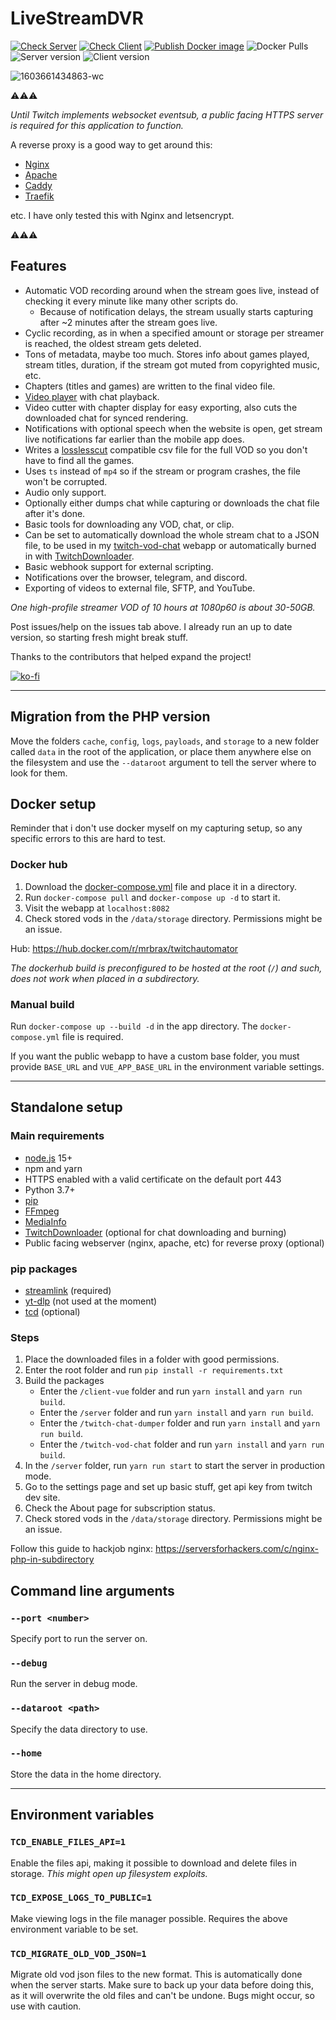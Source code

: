 # LiveStreamDVR

[![Check Server](https://github.com/MrBrax/LiveStreamDVR/actions/workflows/check-server.yml/badge.svg)](https://github.com/MrBrax/LiveStreamDVR/actions/workflows/check-server.yml) [![Check Client](https://github.com/MrBrax/LiveStreamDVR/actions/workflows/check-client.yml/badge.svg)](https://github.com/MrBrax/LiveStreamDVR/actions/workflows/check-client.yml) [![Publish Docker image](https://github.com/MrBrax/LiveStreamDVR/actions/workflows/docker-publish.yml/badge.svg)](https://github.com/MrBrax/LiveStreamDVR/actions/workflows/docker-publish.yml)
![Docker Pulls](https://img.shields.io/docker/pulls/mrbrax/twitchautomator) ![Server version](https://img.shields.io/badge/dynamic/json?color=darkgreen&url=https://raw.githubusercontent.com/MrBrax/LiveStreamDVR/master/server/package.json&query=$.version&label=Server) ![Client version](https://img.shields.io/badge/dynamic/json?color=darkgreen&url=https://raw.githubusercontent.com/MrBrax/LiveStreamDVR/master/client-vue/package.json&query=$.version&label=Client)

![1603661434863-wc](https://user-images.githubusercontent.com/1517911/97119662-fe1b0a80-1711-11eb-8f40-20c1690a01c9.png)


⚠️⚠️⚠️

*Until Twitch implements websocket eventsub, a public facing HTTPS server is required for this application to function.*

A reverse proxy is a good way to get around this:
- [Nginx](https://www.nginx.com/)
- [Apache](https://httpd.apache.org/)
- [Caddy](https://caddyserver.com/)
- [Traefik](https://traefik.io/)

etc. I have only tested this with Nginx and letsencrypt.

⚠️⚠️⚠️



## Features
- Automatic VOD recording around when the stream goes live, instead of checking it every minute like many other scripts do.
    - Because of notification delays, the stream usually starts capturing after ~2 minutes after the stream goes live.
- Cyclic recording, as in when a specified amount or storage per streamer is reached, the oldest stream gets deleted.
- Tons of metadata, maybe too much. Stores info about games played, stream titles, duration, if the stream got muted from copyrighted music, etc.
- Chapters (titles and games) are written to the final video file.
- [Video player](https://github.com/MrBrax/twitch-vod-chat) with chat playback.
- Video cutter with chapter display for easy exporting, also cuts the downloaded chat for synced rendering.
- Notifications with optional speech when the website is open, get stream live notifications far earlier than the mobile app does.
- Writes a [losslesscut](https://github.com/mifi/lossless-cut/) compatible csv file for the full VOD so you don't have to find all the games.
- Uses `ts` instead of `mp4` so if the stream or program crashes, the file won't be corrupted.
- Audio only support.
- Optionally either dumps chat while capturing or downloads the chat file after it's done.
- Basic tools for downloading any VOD, chat, or clip.
- Can be set to automatically download the whole stream chat to a JSON file, to be used in my [twitch-vod-chat](https://github.com/MrBrax/twitch-vod-chat) webapp or automatically burned in with [TwitchDownloader](https://github.com/lay295/TwitchDownloader).
- Basic webhook support for external scripting.
- Notifications over the browser, telegram, and discord.
- Exporting of videos to external file, SFTP, and YouTube.

*One high-profile streamer VOD of 10 hours at 1080p60 is about 30-50GB.*

Post issues/help on the issues tab above. I already run an up to date version, so starting fresh might break stuff.

Thanks to the contributors that helped expand the project!

[![ko-fi](https://ko-fi.com/img/githubbutton_sm.svg)](https://ko-fi.com/Y8Y4ES6VE)

---

## Migration from the PHP version
Move the folders `cache`,  `config`, `logs`, `payloads`, and `storage` to a new folder called `data` in the root of the application, or place them anywhere else on the filesystem and use the `--dataroot` argument to tell the server where to look for them.

## Docker setup

Reminder that i don't use docker myself on my capturing setup, so any specific errors to this are hard to test.


### Docker hub

1. Download the [docker-compose.yml](https://raw.githubusercontent.com/MrBrax/LiveStreamDVR/master/docker-compose.yml) file and place it in a directory.
2. Run `docker-compose pull` and `docker-compose up -d` to start it.
3. Visit the webapp at `localhost:8082`
4. Check stored vods in the `/data/storage` directory. Permissions might be an issue.

Hub: https://hub.docker.com/r/mrbrax/twitchautomator

*The dockerhub build is preconfigured to be hosted at the root (`/`) and such, does not work when placed in a subdirectory.*

### Manual build
Run `docker-compose up --build -d` in the app directory. The `docker-compose.yml` file is required.

If you want the public webapp to have a custom base folder, you must provide `BASE_URL` and `VUE_APP_BASE_URL` in the environment variable settings.

---

## Standalone setup

### Main requirements
- [node.js](https://nodejs.org/) 15+
- npm and yarn
- HTTPS enabled with a valid certificate on the default port 443
- Python 3.7+
- [pip](https://pypi.org/project/pip/)
- [FFmpeg](https://ffmpeg.org/download.html)
- [MediaInfo](https://mediaarea.net/en/MediaInfo)
- [TwitchDownloader](https://github.com/lay295/TwitchDownloader) (optional for chat downloading and burning)
- Public facing webserver (nginx, apache, etc) for reverse proxy (optional)


### pip packages
- [streamlink](https://github.com/streamlink/streamlink) (required)
- [yt-dlp](https://github.com/yt-dlp/yt-dlp) (not used at the moment)
- [tcd](https://github.com/PetterKraabol/Twitch-Chat-Downloader) (optional)

### Steps

1. Place the downloaded files in a folder with good permissions.
2. Enter the root folder and run `pip install -r requirements.txt`
3. Build the packages
    - Enter the `/client-vue` folder and run `yarn install` and `yarn run build`.
    - Enter the `/server` folder and run `yarn install` and `yarn run build`.
    - Enter the `/twitch-chat-dumper` folder and run `yarn install` and `yarn run build`.
    - Enter the `/twitch-vod-chat` folder and run `yarn install` and `yarn run build`.
4. In the `/server` folder, run `yarn run start` to start the server in production mode.
5. Go to the settings page and set up basic stuff, get api key from twitch dev site.
6. Check the About page for subscription status.
7. Check stored vods in the `/data/storage` directory. Permissions might be an issue.

Follow this guide to hackjob nginx: https://serversforhackers.com/c/nginx-php-in-subdirectory

## Command line arguments
### `--port <number>`
Specify port to run the server on.

### `--debug`
Run the server in debug mode.

### `--dataroot <path>`
Specify the data directory to use.

### `--home`
Store the data in the home directory.

---

## Environment variables
### `TCD_ENABLE_FILES_API=1`

Enable the files api, making it possible to download and delete files in storage.
*This might open up filesystem exploits.*

### `TCD_EXPOSE_LOGS_TO_PUBLIC=1`

Make viewing logs in the file manager possible. Requires the above environment variable to be set.

### `TCD_MIGRATE_OLD_VOD_JSON=1`

Migrate old vod json files to the new format. This is automatically done when the server starts.
Make sure to back up your data before doing this, as it will overwrite the old files and can't be undone. Bugs might occur, so use with caution.
